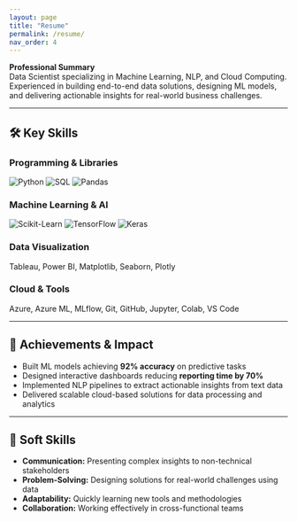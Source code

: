 ```yaml
---
layout: page
title: "Resume"
permalink: /resume/
nav_order: 4
---
```



**Professional Summary**  
Data Scientist specializing in Machine Learning, NLP, and Cloud Computing. Experienced in building end-to-end data solutions, designing ML models, and delivering actionable insights for real-world business challenges.

---

## 🛠 Key Skills

### Programming & Libraries
![Python](https://img.shields.io/badge/Python-3670A0?style=flat&logo=python) ![SQL](https://img.shields.io/badge/SQL-4479A1?style=flat&logo=mysql) ![Pandas](https://img.shields.io/badge/Pandas-150458?style=flat&logo=pandas)

### Machine Learning & AI
![Scikit-Learn](https://img.shields.io/badge/Scikit--Learn-F7931E?style=flat) ![TensorFlow](https://img.shields.io/badge/TensorFlow-FF6F00?style=flat) ![Keras](https://img.shields.io/badge/Keras-D00000?style=flat)

### Data Visualization
Tableau, Power BI, Matplotlib, Seaborn, Plotly

### Cloud & Tools
Azure, Azure ML, MLflow, Git, GitHub, Jupyter, Colab, VS Code

---

## 🌟 Achievements & Impact
- Built ML models achieving **92% accuracy** on predictive tasks  
- Designed interactive dashboards reducing **reporting time by 70%**  
- Implemented NLP pipelines to extract actionable insights from text data  
- Delivered scalable cloud-based solutions for data processing and analytics  

---

## 🤝 Soft Skills
- **Communication:** Presenting complex insights to non-technical stakeholders  
- **Problem-Solving:** Designing solutions for real-world challenges using data  
- **Adaptability:** Quickly learning new tools and methodologies  
- **Collaboration:** Working effectively in cross-functional teams

